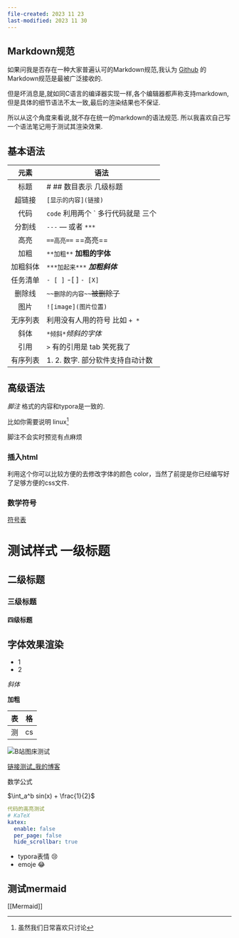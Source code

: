 ```yaml
---
file-created: 2023 11 23
last-modified: 2023 11 30
---
```


## Markdown规范

如果问我是否存在一种大家普遍认可的Markdown规范,我认为 [Github](https://docs.github.com/en/get-started/writing-on-github/getting-started-with-writing-and-formatting-on-github/basic-writing-and-formatting-syntax)  的Markdown规范是最被广泛接收的. 

但是坏消息是,就如同C语言的编译器实现一样,各个编辑器都声称支持markdown,但是具体的细节语法不太一致,最后的渲染结果也不保证. 

所以从这个角度来看说,就不存在统一的markdown的语法规范. 所以我喜欢自己写一个语法笔记用于测试其渲染效果.

## 基本语法


| 元素 | 语法 |
| :--: | ---- |
| 标题 | #  ## 数目表示 几级标题 |
| 超链接  | `[显示的内容](链接)` |
| 代码 | `code` 利用两个 ` 多行代码就是 三个 |
| 分割线 | `---`  — 或者 `***` |
| 高亮 | `==高亮==` ==高亮== |
| 加粗 | `**加粗**`  **加粗的字体** |
| 加粗斜体 | `***加起来***`   ***加粗斜体*** |
| 任务清单 | `- [ ]` -[ ] `- [X]` |
| 删除线 | `~~删除的内容~~`~~被删除了~~ |
| 图片 | `![image](图片位置)` |
| 无序列表 | 利用没有人用的符号 比如 `+ *` |
| 斜体 | `*倾斜*`*倾斜的字体* |
| 引用 | `>`  有的引用是 tab 笑死我了 |
| 有序列表 | 1. 2.  数字. 部分软件支持自动计数 |


## 高级语法

*脚注*
格式的内容和typora是一致的.


比如你需要说明 linux[^GUN/linux] 

脚注不会实时预览有点麻烦



[^GUN/linux]: 虽然我们日常喜欢只讨论



### 插入html

利用这个你可以比较方便的去修改字体的颜色 <span class='c3'>color</span>，当然了前提是你已经编写好了足够方便的css文件.



### 数学符号

[符号表](https://www.cnblogs.com/ywsun/p/14271547.html)




# 测试样式 一级标题

## 二级标题

### 三级标题

#### 四级标题

## 字体效果渲染

* 1
* 2

*斜体*

**加粗**



| 表   | 格   |
| ---- | ---- |
| 测   | cs   |



![B站图床测试](https://i0.hdslb.com/bfs/album/311120bb5abbf9afc1a351068a24e6753ab08c2e.png)



[链接测试_我的博客](https://km911.github.io/BLOG)



数学公式

$\int_a^b  sin(x) + \frac{1}{2}$



````yaml
代码的高亮测试
# KaTeX
katex:
  enable: false
  per_page: false
  hide_scrollbar: true
````



* typora表情 :cry: 
* emoje 😂



## 测试mermaid

[[Mermaid]]